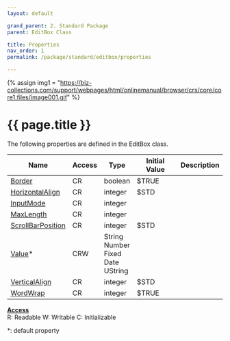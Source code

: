 ```yaml
---
layout: default

grand_parent: 2. Standard Package
parent: EditBox Class

title: Properties
nav_order: 1
permalink: /package/standard/editbox/properties

---
```

{% assign img1 = "https://biz-collections.com/support/webpages/html/onlinemanual/browser/crs/core/core1.files/image001.gif" %}


# {{ page.title }}

The following properties are defined in the EditBox class.

|Name       | Access | Type   | Initial Value |  Description |
|----------	|--------|--------|---------------|--------------|
|[Border](/package/standard/editbox/properties/border) | CR | boolean | $TRUE |  |
|[HorizontalAlign](/package/standard/editbox/properties/horizontalalign) | CR | integer | $STD |  |
|[InputMode](/package/standard/editbox/properties/inputmode) | CR | integer |  |  |
|[MaxLength](/package/standard/editbox/properties/maxlength) | CR | integer |  |  |
|[ScrollBarPosition](/package/standard/editbox/properties/scrollbarposition) | CR | integer | $STD |  |
|[Value](/package/standard/editbox/properties/value)* | CRW | String<br>Number<br>Fixed<br>Date<br>UString |  |  |
|[VerticalAlign](/package/standard/editbox/properties/verticalalign) | CR | integer | $STD |  |
|[WordWrap](/package/standard/editbox/properties/wordwrap) | CR | integer | $TRUE |  |

<u><b>Access</b></u><br>
R: Readable
W: Writable
C: Initializable

*: default property